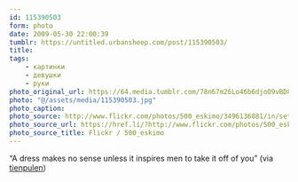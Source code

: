 ```yaml
---
id: 115390503
form: photo
date: 2009-05-30 22:00:39
tumblr: https://untitled.urbansheep.com/post/115390503/
title:
tags:
    - картинки
    - девушки
    - руки
photo_original_url: https://64.media.tumblr.com/78n67m26Lo46b6djoO9vBD8Fo1_500.jpg
photo: "@/assets/media/115390503.jpg"
photo_caption:
photo_source: http://www.flickr.com/photos/500_eskimo/3496136881/in/set-72157604370426367/
photo_source_url: https://href.li/?http://www.flickr.com/photos/500_eskimo/3496136881/in/set-72157604370426367/
photo_source_title: Flickr / 500_eskimo
---
```


<p>“A dress makes no sense unless it inspires men to take it off of you” (via <a href="http://www.flickr.com/photos/500_eskimo/3496136881/in/set-72157604370426367/">tienpulen</a>)</p>
